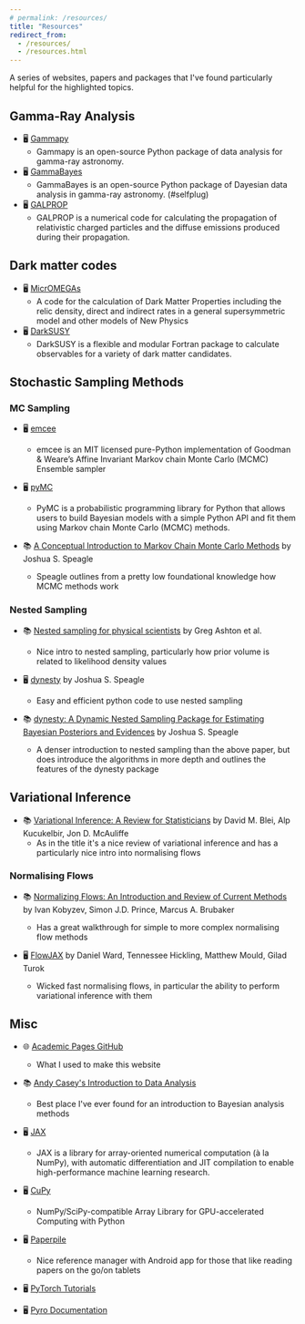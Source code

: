 ```yaml
---
# permalink: /resources/
title: "Resources"
redirect_from: 
  - /resources/
  - /resources.html
---
```


A series of websites, papers and packages that I've found particularly helpful for the highlighted topics.


## Gamma-Ray Analysis

- 🖥️ [Gammapy](https://gammapy.org/)
    - Gammapy is an open-source Python package of data analysis for gamma-ray astronomy.
- 🖥️ [GammaBayes](https://gammabayes.readthedocs.io/en/latest/index.html/)
    - GammaBayes is an open-source Python package of Dayesian data analysis in gamma-ray astronomy. (#selfplug)
- 🖥️ [GALPROP](https://galprop.stanford.edu/)
    - GALPROP is a numerical code for calculating the propagation of relativistic charged particles and the diffuse emissions produced during their propagation.


## Dark matter codes

- 🖥️ [MicrOMEGAs](https://lapth.cnrs.fr/micromegas/)
    - A code for the calculation of Dark Matter Properties including the relic density, direct and indirect rates in a general supersymmetric model and other models of New Physics
- 🖥️ [DarkSUSY](https://darksusy.hepforge.org/)
    - DarkSUSY is a flexible and modular Fortran package to calculate observables for a variety of dark matter candidates. 



## Stochastic Sampling Methods

### MC Sampling

- 🖥️ [emcee](https://emcee.readthedocs.io/en/stable/)
    - emcee is an MIT licensed pure-Python implementation of Goodman & Weare’s Affine Invariant Markov chain Monte Carlo (MCMC) Ensemble sampler 

- 🖥️ [pyMC](https://www.pymc.io/welcome.html)
    - PyMC is a probabilistic programming library for Python that allows users to build Bayesian models with a simple Python API and fit them using Markov chain Monte Carlo (MCMC) methods.

- 📚 [A Conceptual Introduction to Markov Chain Monte Carlo Methods](https://arxiv.org/abs/1909.12313) by Joshua S. Speagle
    - Speagle outlines from a pretty low foundational knowledge how MCMC methods work

### Nested Sampling

- 📚 [Nested sampling for physical scientists](https://arxiv.org/abs/2205.15570) by Greg Ashton et al.
    - Nice intro to nested sampling, particularly how prior volume is related to likelihood density values

- 🖥️ [dynesty](https://dynesty.readthedocs.io/en/stable/) by Joshua S. Speagle
    - Easy and efficient python code to use nested sampling

- 📚 [dynesty: A Dynamic Nested Sampling Package for Estimating Bayesian Posteriors and Evidences](https://arxiv.org/abs/1904.02180) by Joshua S. Speagle
    - A denser introduction to nested sampling than the above paper, but does introduce the algorithms in more depth and outlines the features of the dynesty package



## Variational Inference

- 📚 [Variational Inference: A Review for Statisticians](https://arxiv.org/abs/1601.00670) by David M. Blei, Alp Kucukelbir, Jon D. McAuliffe
    - As in the title it's a nice review of variational inference and has a particularly nice intro into normalising flows

### Normalising Flows


- 📚 [Normalizing Flows: An Introduction and Review of Current Methods](https://arxiv.org/abs/1908.09257) by Ivan Kobyzev, Simon J.D. Prince, Marcus A. Brubaker
    - Has a great walkthrough for simple to more complex normalising flow methods


- 🖥️ [FlowJAX](https://danielward27.github.io/flowjax/index.html) by Daniel Ward, Tennessee Hickling, Matthew Mould, Gilad Turok
    - Wicked fast normalising flows, in particular the ability to perform variational inference with them


## Misc

- 🌐 [Academic Pages GitHub](https://github.com/academicpages/academicpages.github.io)
    - What I used to make this website

- 📚 [Andy Casey's Introduction to Data Analysis](https://astrowizici.st/teaching/phs5000/)
    - Best place I've ever found for an introduction to Bayesian analysis methods

- 🖥️ [JAX](https://jax.readthedocs.io/en/latest/quickstart.html)
    - JAX is a library for array-oriented numerical computation (à la NumPy), with automatic differentiation and JIT compilation to enable high-performance machine learning research.

- 🖥️ [CuPy](https://cupy.dev/)
    - NumPy/SciPy-compatible Array Library for GPU-accelerated Computing with Python

-  🖥️ [Paperpile](https://paperpile.com/features/)
    - Nice reference manager with Android app for those that like reading papers on the go/on tablets

- 🖥️ [PyTorch Tutorials](https://docs.pytorch.org/tutorials/index.html)

- 🖥️ [Pyro Documentation](https://docs.pyro.ai/en/stable/)
